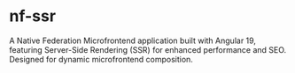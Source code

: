 # nf-ssr
A Native Federation Microfrontend application built with Angular 19, featuring Server-Side Rendering (SSR) for enhanced performance and SEO. Designed for dynamic microfrontend composition.

